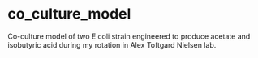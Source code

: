 # co_culture_model
Co-culture model of two E coli strain engineered to produce acetate and isobutyric acid during my rotation in Alex Toftgard Nielsen lab.